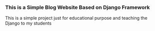 <h3>This is a Simple Blog Website Based on Django Framework</h3>
<p>This is a simple project just for educational purpose and teaching the Django to my students</p>
